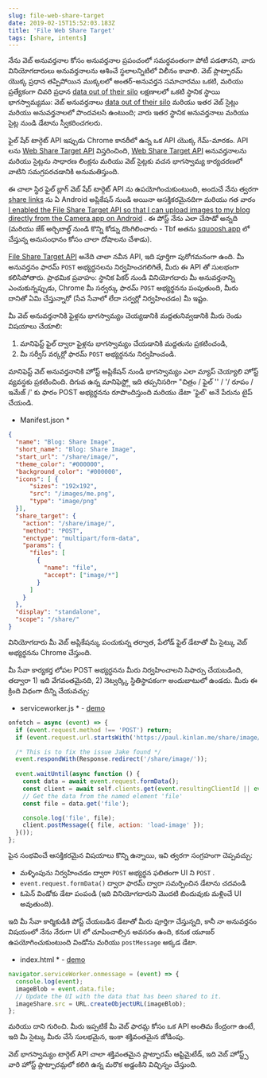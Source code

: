 ```yaml
---
slug: file-web-share-target
date: 2019-02-15T15:52:03.183Z
title: 'File Web Share Target'
tags: [share, intents]
---
```


నేను వెబ్ అనువర్తనాల కోసం అనువర్తనాల ప్రపంచంలో సమర్థవంతంగా పోటీ పడతానని, వారు వినియోగదారులు అనువర్తనాలను ఆశించే స్థలాలన్నిటిలో విలీనం కావాలి. వెబ్ ప్లాట్ఫారమ్ యొక్క ప్రధాన తప్పిపోయిన ముక్కలలో అంతర్-అనువర్తన సమాచారము ఒకటి, మరియు ప్రత్యేకంగా చివరి ప్రధాన [data out of their silo](/unintended-silos/) లక్షణాలలో ఒకటి స్థానిక స్థాయి భాగస్వామ్యము: వెబ్ అనువర్తనాలు [data out of their silo](/unintended-silos/) మరియు ఇతర వెబ్ సైట్లు మరియు అనువర్తనాలలో పొందవలసి ఉంటుంది; వారు ఇతర స్థానిక అనువర్తనాలు మరియు సైట్ల నుండి డేటాను స్వీకరించగలరు.

ఫైల్ షేర్ టార్గెట్ API ఇప్పుడు Chrome కానరీలో ఉన్న ఒక API యొక్క గేమ్-మారకం. API లను [Web Share Target API](https://github.com/WICG/web-share-target/blob/master/docs/explainer.md) విస్తరించింది, [Web Share Target API](https://github.com/WICG/web-share-target/blob/master/docs/explainer.md) అనువర్తనాలను మరియు సైట్లను సాధారణ లింక్లను మరియు వెబ్ సైట్లకు వచన భాగస్వామ్య కార్యచరణలో వాటిని సమగ్రపరచడానికి అనుమతిస్తుంది.

ఈ చాలా స్థిర ఫైల్ బ్లాగ్ వెబ్ షేర్ టార్గెట్ API ను ఉపయోగించుకుంటుంది, అందుచే నేను త్వరగా [share links](/web-share-target-api/) ను ఏ Android అప్లికేషన్ నుండి అయినా ఆసక్తికరమైనదిగా మరియు గత వారం [I enabled the File Share Target API so that I can upload images to my blog directly from the Camera app on Android](/testing-file-share-target-from-camera/) . ఈ పోస్ట్ నేను ఎలా చేసాడో అన్నది (మరియు జేక్ అర్చిబాల్డ్ నుండి కొన్ని కోడ్ను దొంగిలించారు - Tbf అతను [squoosh.app](https://squoosh.app/) లో చేస్తున్న అనుసంధానం కోసం చాలా దోషాలను చేశాడు).

[File Share Target API](https://wicg.github.io/web-share-target/level-2/#example-3-manifest-webmanifest) అనేది చాలా నవీన API, ఇది పూర్తిగా పురోగమనంగా ఉంది. మీ అనువర్తనం ఫారమ్ `POST` అభ్యర్ధనలను నిర్వహించగలిగితే, మీరు ఈ API తో సులభంగా కలిసిపోతారు. ప్రాథమిక ప్రవాహం: స్థానిక పికర్ నుండి వినియోగదారు మీ అనువర్తనాన్ని ఎంచుకున్నప్పుడు, Chrome మీ సర్వర్కు ఫారమ్ `POST` అభ్యర్థనను పంపుతుంది, మీరు దానితో ఏమి చేస్తున్నారో (సేవ సేవాలో లేదా సర్వర్లో నిర్వహించడం) మీ ఇష్టం.

మీ వెబ్ అనువర్తనానికి ఫైళ్లను భాగస్వామ్యం చెయ్యడానికి మద్దతునివ్వడానికి మీరు రెండు విషయాలు చేయాలి:

1. మానిఫెస్ట్ ఫైల్ ద్వారా ఫైళ్లను భాగస్వామ్యం చేయడానికి మద్దతును ప్రకటించండి,
2. మీ సర్వీస్ వర్కర్లో ఫారమ్ `POST` అభ్యర్ధనను నిర్వహించండి.

మానిఫెస్ట్ వెబ్ అనువర్తనానికి హోస్ట్ అప్లికేషన్ నుండి భాగస్వామ్యం ఎలా మ్యాప్ చెయ్యాలి హోస్ట్ వ్యవస్థకు ప్రకటించింది. దిగువ ఉన్న మానిఫెస్ట్లో ఇది తప్పనిసరిగా &quot;చిత్రం / ఫైల్ &#39;&#39; / &#39;/ రూపం / ఇమేజ్ /&#39; కు ఫారం POST అభ్యర్థనను రూపొందిస్తుంది మరియు డేటా &#39;ఫైల్&#39; అనే పేరును టైప్ చేయండి.

* Manifest.json *
```JSON
{
  "name": "Blog: Share Image",
  "short_name": "Blog: Share Image",
  "start_url": "/share/image/",
  "theme_color": "#000000",
  "background_color": "#000000",
  "icons": [ {
      "sizes": "192x192",
      "src": "/images/me.png",
      "type": "image/png"
  }],
  "share_target": {
    "action": "/share/image/",
    "method": "POST",
    "enctype": "multipart/form-data",
    "params": {
      "files": [
        {
          "name": "file",
          "accept": ["image/*"]
        }
      ]
    }
  },
  "display": "standalone",
  "scope": "/share/"
}
```

వినియోగదారు మీ వెబ్ అప్లికేషన్కు పంచుకున్న తర్వాత, పేలోడ్ ఫైల్ డేటాతో మీ సైట్కు వెబ్ అభ్యర్థనను Chrome చేస్తుంది.

మీ సేవా కార్యకర్త లోపల POST అభ్యర్ధనను మీరు నిర్వహించాలని సిఫార్సు చేయబడింది, తద్వారా 1) ఇది వేగవంతమైనది, 2) నెట్వర్క్కి స్థితిస్థాపకంగా అందుబాటులో ఉండదు. మీరు ఈ క్రింది విధంగా దీన్ని చేయవచ్చు:

* serviceworker.js * - [demo](/share/image/sw.js)

```Javascript
onfetch = async (event) => {
  if (event.request.method !== 'POST') return;
  if (event.request.url.startsWith('https://paul.kinlan.me/share/image/') === false) return;

  /* This is to fix the issue Jake found */
  event.respondWith(Response.redirect('/share/image/'));
  
  event.waitUntil(async function () {
    const data = await event.request.formData();
    const client = await self.clients.get(event.resultingClientId || event.clientId);
    // Get the data from the named element 'file'
    const file = data.get('file');

    console.log('file', file);
    client.postMessage({ file, action: 'load-image' });
  }());
};
```

పైన సంభవించే ఆసక్తికరమైన విషయాలు కొన్ని ఉన్నాయి, ఇవి త్వరగా సంగ్రహంగా చెప్పవచ్చు:

* మళ్ళింపును నిర్వహించడం ద్వారా `POST` అభ్యర్థన ఫలితంగా UI ని `POST` .
* `event.request.formData()` ద్వారా ఫారమ్ ద్వారా సమర్పించిన డేటాను చదవండి
* ఓపెన్ విండోకు డేటా పంపండి (ఇది వినియోగదారుని మొదటి బిందువుకు మళ్లించే UI అవుతుంది).

ఇది మీ సేవా కార్మికుడికి పోస్ట్ చేయబడిన డేటాతో మీరు పూర్తిగా చేస్తున్నది, కానీ నా అనువర్తనం విషయంలో నేను నేరుగా UI లో చూపించాల్సిన అవసరం ఉంది, కనుక యూజర్ ఉపయోగించుకుంటుంది విండోను మరియు `postMessage` అక్కడ డేటా.

* index.html * - [demo](/share/image/index.html)

```Javascript
navigator.serviceWorker.onmessage = (event) => {
  console.log(event);
  imageBlob = event.data.file;
  // Update the UI with the data that has been shared to it.
  imageShare.src = URL.createObjectURL(imageBlob);
};
```

మరియు దాని గురించి. మీరు ఇప్పటికే మీ వెబ్ ఫారమ్ల కోసం ఒక API అంతిమ కేంద్రంగా ఉంటే, ఇది మీ సైట్కు మీరు చేసే సులభమైన, ఇంకా శక్తివంతమైన జోడింపు.

వెబ్ భాగస్వామ్యం టార్గెట్ API చాలా శక్తివంతమైన ప్లాట్ఫారమ్ ఆప్టిమైటేడ్, ఇది వెబ్ హోస్ట్స్ వారి హోస్ట్ ప్లాట్ఫారమ్లలో కలిగి ఉన్న మరొక అడ్డంకిని విచ్ఛిన్నం చేస్తుంది.